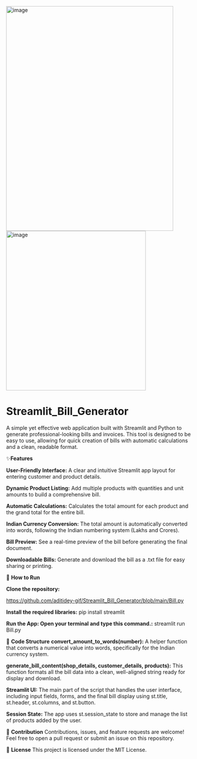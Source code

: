 <img width="450" height="604" alt="image" src="https://github.com/user-attachments/assets/880b762c-2533-4c2f-89d3-6fc1e233ad8e" />
<img width="376" height="429" alt="image" src="https://github.com/user-attachments/assets/3221ab26-06a1-4f14-9563-d3c795940d1d" />



# Streamlit_Bill_Generator

A simple yet effective web application built with Streamlit and Python to generate professional-looking bills and invoices. This tool is designed to be easy to use, allowing for quick creation of bills with automatic calculations and a clean, readable format.

✨**Features**

**User-Friendly Interface:** A clear and intuitive Streamlit app layout for entering customer and product details.

**Dynamic Product Listing:** Add multiple products with quantities and unit amounts to build a comprehensive bill.

**Automatic Calculations:** Calculates the total amount for each product and the grand total for the entire bill.

**Indian Currency Conversion:** The total amount is automatically converted into words, following the Indian numbering system (Lakhs and Crores).

**Bill Preview:** See a real-time preview of the bill before generating the final document.

**Downloadable Bills:** Generate and download the bill as a .txt file for easy sharing or printing.

🚀 **How to Run**

**Clone the repository:**

https://github.com/aditidey-gif/Streamlit_Bill_Generator/blob/main/Bill.py

**Install the required libraries:**
pip install streamlit

**Run the App: Open your terminal and type this command.:**
streamlit run Bill.py

📖 **Code Structure**
**convert_amount_to_words(number):** A helper function that converts a numerical value into words, specifically for the Indian currency system.

**generate_bill_content(shop_details, customer_details, products):** This function formats all the bill data into a clean, well-aligned string ready for display and download.

**Streamlit UI:** The main part of the script that handles the user interface, including input fields, forms, and the final bill display using st.title, st.header, st.columns, and st.button.

**Session State:** The app uses st.session_state to store and manage the list of products added by the user.

🤝 **Contribution**
Contributions, issues, and feature requests are welcome! Feel free to open a pull request or submit an issue on this repository.

📜 **License**
This project is licensed under the MIT License.
